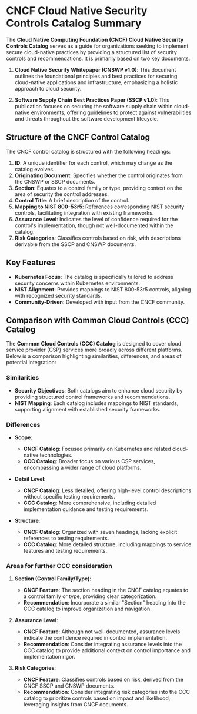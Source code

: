 # CNCF Cloud Native Security Controls Catalog Summary

The **Cloud Native Computing Foundation (CNCF) Cloud Native Security Controls Catalog** serves as a guide for organizations seeking to implement secure cloud-native practices by providing a structured list of security controls and recommendations. It is primarily based on two key documents:

1. **Cloud Native Security Whitepaper (CNSWP v1.0)**: This document outlines the foundational principles and best practices for securing cloud-native applications and infrastructure, emphasizing a holistic approach to cloud security.

2. **Software Supply Chain Best Practices Paper (SSCP v1.0)**: This publication focuses on securing the software supply chain within cloud-native environments, offering guidelines to protect against vulnerabilities and threats throughout the software development lifecycle.

## Structure of the CNCF Control Catalog

The CNCF control catalog is structured with the following headings:

1. **ID**: A unique identifier for each control, which may change as the catalog evolves.
2. **Originating Document**: Specifies whether the control originates from the CNSWP or SSCP documents.
3. **Section**: Equates to a control family or type, providing context on the area of security the control addresses.
4. **Control Title**: A brief description of the control.
5. **Mapping to NIST 800-53r5**: References corresponding NIST security controls, facilitating integration with existing frameworks.
6. **Assurance Level**: Indicates the level of confidence required for the control's implementation, though not well-documented within the catalog.
7. **Risk Categories**: Classifies controls based on risk, with descriptions derivable from the SSCP and CNSWP documents.

## Key Features

- **Kubernetes Focus**: The catalog is specifically tailored to address security concerns within Kubernetes environments.
- **NIST Alignment**: Provides mappings to NIST 800-53r5 controls, aligning with recognized security standards.
- **Community-Driven**: Developed with input from the CNCF community.

## Comparison with Common Cloud Controls (CCC) Catalog

The **Common Cloud Controls (CCC) Catalog** is designed to cover cloud service provider (CSP) services more broadly across different platforms. Below is a comparison highlighting similarities, differences, and areas of potential integration:

### Similarities

- **Security Objectives**: Both catalogs aim to enhance cloud security by providing structured control frameworks and recommendations.
- **NIST Mapping**: Each catalog includes mappings to NIST standards, supporting alignment with established security frameworks.

### Differences

- **Scope**:

  - **CNCF Catalog**: Focused primarily on Kubernetes and related cloud-native technologies.
  - **CCC Catalog**: Broader focus on various CSP services, encompassing a wider range of cloud platforms.

- **Detail Level**:

  - **CNCF Catalog**: Less detailed, offering high-level control descriptions without specific testing requirements.
  - **CCC Catalog**: More comprehensive, including detailed implementation guidance and testing requirements.

- **Structure**:
  - **CNCF Catalog**: Organized with seven headings, lacking explicit references to testing requirements.
  - **CCC Catalog**: More detailed structure, including mappings to service features and testing requirements.

### Areas for further CCC consideration

1. **Section (Control Family/Type)**:

   - **CNCF Feature**: The section heading in the CNCF catalog equates to a control family or type, providing clear categorization.
   - **Recommendation**: Incorporate a similar "Section" heading into the CCC catalog to improve organization and navigation.

2. **Assurance Level**:

   - **CNCF Feature**: Although not well-documented, assurance levels indicate the confidence required in control implementation.
   - **Recommendation**: Consider integrating assurance levels into the CCC catalog to provide additional context on control importance and implementation rigor.

3. **Risk Categories**:
   - **CNCF Feature**: Classifies controls based on risk, derived from the CNCF SSCP and CNSWP documents.
   - **Recommendation**: Consider integrating risk categories into the CCC catalog to prioritize controls based on impact and likelihood, leveraging insights from CNCF documents.
